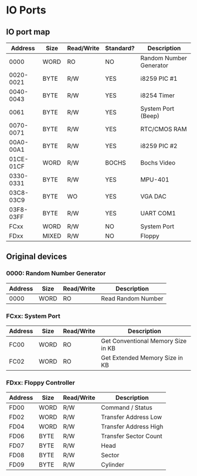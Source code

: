 # IO Ports

## IO port map

|Address|Size|Read/Write|Standard?|Description|
|-|-|-|-|-|
|0000|WORD|RO|NO|Random Number Generator|
|0020-0021|BYTE|R/W|YES|i8259 PIC #1|
|0040-0043|BYTE|R/W|YES|i8254 Timer|
|0061|BYTE|R/W|YES|System Port (Beep)|
|0070-0071|BYTE|R/W|YES|RTC/CMOS RAM|
|00A0-00A1|BYTE|R/W|YES|i8259 PIC #2|
|01CE-01CF|WORD|R/W|BOCHS|Bochs Video|
|0330-0331|BYTE|R/W|YES|MPU-401|
|03C8-03C9|BYTE|WO|YES|VGA DAC|
|03F8-03FF|BYTE|R/W|YES|UART COM1|
|FCxx|WORD|R/W|NO|System Port|
|FDxx|MIXED|R/W|NO|Floppy|

## Original devices

### 0000: Random Number Generator

|Address|Size|Read/Write|Description|
|-|-|-|-|
|0000|WORD|RO|Read Random Number|

### FCxx: System Port

|Address|Size|Read/Write|Description|
|-|-|-|-|
|FC00|WORD|RO|Get Conventional Memory Size in KB|
|FC02|WORD|RO|Get Extended Memory Size in KB|

### FDxx: Floppy Controller

|Address|Size|Read/Write|Description|
|-|-|-|-|
|FD00|WORD|R/W|Command / Status|
|FD02|WORD|R/W|Transfer Address Low|
|FD04|WORD|R/W|Transfer Address High|
|FD06|BYTE|R/W|Transfer Sector Count|
|FD07|BYTE|R/W|Head|
|FD08|BYTE|R/W|Sector|
|FD09|BYTE|R/W|Cylinder|
